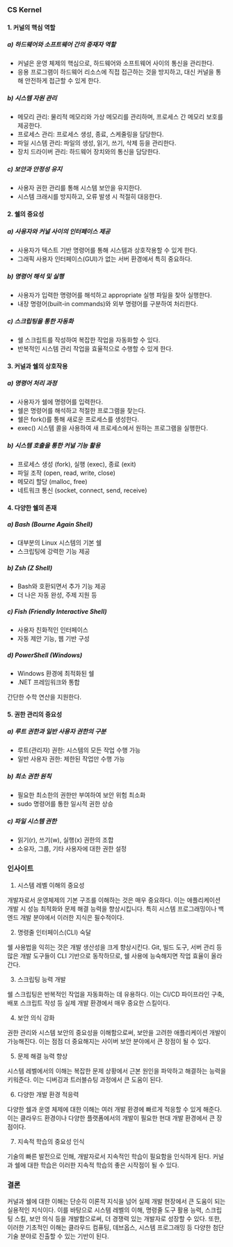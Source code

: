 ### CS Kernel

#### 1. 커널의 핵심 역할

##### a) 하드웨어와 소프트웨어 간의 중재자 역할

- 커널은 운영 체제의 핵심으로, 하드웨어와 소프트웨어 사이의 통신을 관리한다.
- 응용 프로그램이 하드웨어 리소스에 직접 접근하는 것을 방지하고, 대신 커널을 통해 안전하게 접근할 수 있게 한다.

##### b) 시스템 자원 관리

- 메모리 관리: 물리적 메모리와 가상 메모리를 관리하며, 프로세스 간 메모리 보호를 제공한다.
- 프로세스 관리: 프로세스 생성, 종료, 스케줄링을 담당한다.
- 파일 시스템 관리: 파일의 생성, 읽기, 쓰기, 삭제 등을 관리한다.
- 장치 드라이버 관리: 하드웨어 장치와의 통신을 담당한다.

##### c) 보안과 안정성 유지

- 사용자 권한 관리를 통해 시스템 보안을 유지한다.
- 시스템 크래시를 방지하고, 오류 발생 시 적절히 대응한다.

#### 2. 쉘의 중요성

##### a) 사용자와 커널 사이의 인터페이스 제공

- 사용자가 텍스트 기반 명령어를 통해 시스템과 상호작용할 수 있게 한다.
- 그래픽 사용자 인터페이스(GUI)가 없는 서버 환경에서 특히 중요하다.

##### b) 명령어 해석 및 실행

- 사용자가 입력한 명령어를 해석하고 appropriate 실행 파일을 찾아 실행한다.
- 내장 명령어(built-in commands)와 외부 명령어를 구분하여 처리한다.

##### c) 스크립팅을 통한 자동화

- 쉘 스크립트를 작성하여 복잡한 작업을 자동화할 수 있다.
- 반복적인 시스템 관리 작업을 효율적으로 수행할 수 있게 한다.

#### 3. 커널과 쉘의 상호작용

##### a) 명령어 처리 과정

- 사용자가 쉘에 명령어를 입력한다.
- 쉘은 명령어를 해석하고 적절한 프로그램을 찾는다.
- 쉘은 fork()를 통해 새로운 프로세스를 생성한다.
- exec() 시스템 콜을 사용하여 새 프로세스에서 원하는 프로그램을 실행한다.

##### b) 시스템 호출을 통한 커널 기능 활용

- 프로세스 생성 (fork), 실행 (exec), 종료 (exit)
- 파일 조작 (open, read, write, close)
- 메모리 할당 (malloc, free)
- 네트워크 통신 (socket, connect, send, receive)

#### 4. 다양한 쉘의 존재

##### a) Bash (Bourne Again Shell)

- 대부분의 Linux 시스템의 기본 쉘
- 스크립팅에 강력한 기능 제공

##### b) Zsh (Z Shell)

- Bash와 호환되면서 추가 기능 제공
- 더 나은 자동 완성, 주제 지원 등

##### c) Fish (Friendly Interactive Shell)

- 사용자 친화적인 인터페이스
- 자동 제안 기능, 웹 기반 구성

##### d) PowerShell (Windows)

- Windows 환경에 최적화된 쉘
- .NET 프레임워크와 통합

간단한 수학 연산을 지원한다.

#### 5. 권한 관리의 중요성

##### a) 루트 권한과 일반 사용자 권한의 구분

- 루트(관리자) 권한: 시스템의 모든 작업 수행 가능
- 일반 사용자 권한: 제한된 작업만 수행 가능

##### b) 최소 권한 원칙

- 필요한 최소한의 권한만 부여하여 보안 위험 최소화
- sudo 명령어를 통한 일시적 권한 상승

##### c) 파일 시스템 권한

- 읽기(r), 쓰기(w), 실행(x) 권한의 조합
- 소유자, 그룹, 기타 사용자에 대한 권한 설정

### 인사이트

1. 시스템 레벨 이해의 중요성

개발자로서 운영체제의 기본 구조를 이해하는 것은 매우 중요하다. 이는 애플리케이션 개발 시 성능 최적화와 문제 해결 능력을 향상시킵니다. 특히 시스템 프로그래밍이나 백엔드 개발 분야에서 이러한 지식은 필수적이다.

2. 명령줄 인터페이스(CLI) 숙달

쉘 사용법을 익히는 것은 개발 생산성을 크게 향상시킨다. Git, 빌드 도구, 서버 관리 등 많은 개발 도구들이 CLI 기반으로 동작하므로, 쉘 사용에 능숙해지면 작업 효율이 올라간다.

3. 스크립팅 능력 개발

쉘 스크립팅은 반복적인 작업을 자동화하는 데 유용하다. 이는 CI/CD 파이프라인 구축, 배포 스크립트 작성 등 실제 개발 환경에서 매우 중요한 스킬이다.

4. 보안 의식 강화

권한 관리와 시스템 보안의 중요성을 이해함으로써, 보안을 고려한 애플리케이션 개발이 가능해진다. 이는 점점 더 중요해지는 사이버 보안 분야에서 큰 장점이 될 수 있다.

5. 문제 해결 능력 향상

시스템 레벨에서의 이해는 복잡한 문제 상황에서 근본 원인을 파악하고 해결하는 능력을 키워준다. 이는 디버깅과 트러블슈팅 과정에서 큰 도움이 된다.

6. 다양한 개발 환경 적응력

다양한 쉘과 운영 체제에 대한 이해는 여러 개발 환경에 빠르게 적응할 수 있게 해준다. 이는 클라우드 환경이나 다양한 플랫폼에서의 개발이 필요한 현대 개발 환경에서 큰 장점이다.

7. 지속적 학습의 중요성 인식

기술의 빠른 발전으로 인해, 개발자로서 지속적인 학습이 필요함을 인식하게 된다. 커널과 쉘에 대한 학습은 이러한 지속적 학습의 좋은 시작점이 될 수 있다.

### 결론

커널과 쉘에 대한 이해는 단순히 이론적 지식을 넘어 실제 개발 현장에서 큰 도움이 되는 실용적인 지식이다. 이를 바탕으로 시스템 레벨의 이해, 명령줄 도구 활용 능력, 스크립팅 스킬, 보안 의식 등을 개발함으로써, 더 경쟁력 있는 개발자로 성장할 수 있다. 또한, 이러한 기초적인 이해는 클라우드 컴퓨팅, 데브옵스, 시스템 프로그래밍 등 다양한 첨단 기술 분야로 진출할 수 있는 기반이 된다.
